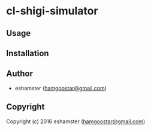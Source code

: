 # cl-shigi-simulator



## Usage

## Installation

## Author

* eshamster (hamgoostar@gmail.com)

## Copyright

Copyright (c) 2016 eshamster (hamgoostar@gmail.com)

